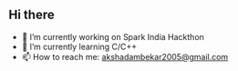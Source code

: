 ## Hi there 

- 🔭 I’m currently working on Spark India Hackthon
- 🌱 I’m currently learning C/C++
- 📫 How to reach me: akshadambekar2005@gmail.com

  
